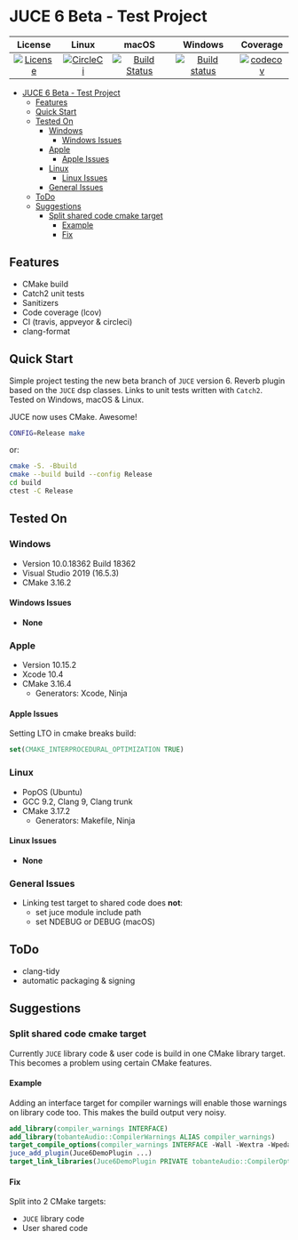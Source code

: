 # JUCE 6 Beta - Test Project

|                                                                    License                                                                     |                                                              Linux                                                              |                                                                macOS                                                                |                                                                                     Windows                                                                                      |                                                                  Coverage                                                                  |
| :--------------------------------------------------------------------------------------------------------------------------------------------: | :-----------------------------------------------------------------------------------------------------------------------------: | :---------------------------------------------------------------------------------------------------------------------------------: | :------------------------------------------------------------------------------------------------------------------------------------------------------------------------------: | :----------------------------------------------------------------------------------------------------------------------------------------: |
| [![License](https://img.shields.io/badge/License-BSD%202--Clause-orange.svg)](https://github.com/tobanteAudio/juce-6-demo/blob/master/LICENSE) | [![CircleCi](https://circleci.com/gh/tobanteAudio/juce-6-demo.svg?style=svg)](https://circleci.com/gh/tobanteAudio/juce-6-demo) | [![Build Status](https://travis-ci.org/tobanteAudio/juce-6-demo.svg?branch=master)](https://travis-ci.org/tobanteAudio/juce-6-demo) | [![Build status](https://ci.appveyor.com/api/projects/status/oiu6ftj6oneneoro/branch/master?svg=true)](https://ci.appveyor.com/project/tobiashienzsch/juce-6-demo/branch/master) | [![codecov](https://codecov.io/gh/tobanteAudio/juce-6-demo/branch/master/graph/badge.svg)](https://codecov.io/gh/tobanteAudio/juce-6-demo) |

- [JUCE 6 Beta - Test Project](#juce-6-beta---test-project)
  - [Features](#features)
  - [Quick Start](#quick-start)
  - [Tested On](#tested-on)
    - [Windows](#windows)
      - [Windows Issues](#windows-issues)
    - [Apple](#apple)
      - [Apple Issues](#apple-issues)
    - [Linux](#linux)
      - [Linux Issues](#linux-issues)
    - [General Issues](#general-issues)
  - [ToDo](#todo)
  - [Suggestions](#suggestions)
    - [Split shared code cmake target](#split-shared-code-cmake-target)
      - [Example](#example)
      - [Fix](#fix)

## Features

- CMake build
- Catch2 unit tests
- Sanitizers
- Code coverage (lcov)
- CI (travis, appveyor & circleci)
- clang-format

## Quick Start

Simple project testing the new beta branch of `JUCE` version 6. Reverb plugin based on the `JUCE` dsp classes. Links to unit tests written with `Catch2`. Tested on Windows, macOS & Linux.

JUCE now uses CMake. Awesome!

```sh
CONFIG=Release make
```

or:

```sh
cmake -S. -Bbuild
cmake --build build --config Release
cd build
ctest -C Release
```

## Tested On

### Windows

- Version 10.0.18362 Build 18362
- Visual Studio 2019 (16.5.3)
- CMake 3.16.2

#### Windows Issues

- **None**

### Apple

- Version 10.15.2
- Xcode 10.4
- CMake 3.16.4
  - Generators: Xcode, Ninja

#### Apple Issues

Setting LTO in cmake breaks build:

```cmake
set(CMAKE_INTERPROCEDURAL_OPTIMIZATION TRUE)
```

### Linux

- PopOS (Ubuntu)
- GCC 9.2, Clang 9, Clang trunk
- CMake 3.17.2
  - Generators: Makefile, Ninja

#### Linux Issues

- **None**

### General Issues

- Linking test target to shared code does **not**:
  - set juce module include path
  - set NDEBUG or DEBUG (macOS)

## ToDo

- clang-tidy
- automatic packaging & signing

## Suggestions

### Split shared code cmake target

Currently `JUCE` library code & user code is build in one CMake library target.
This becomes a problem using certain CMake features.

#### Example

Adding an interface target for compiler warnings will enable those warnings
on library code too. This makes the build output very noisy.

```cmake
add_library(compiler_warnings INTERFACE)
add_library(tobanteAudio::CompilerWarnings ALIAS compiler_warnings)
target_compile_options(compiler_warnings INTERFACE -Wall -Wextra -Wpedantic)
juce_add_plugin(Juce6DemoPlugin ...)
target_link_libraries(Juce6DemoPlugin PRIVATE tobanteAudio::CompilerOptions ...)
```

#### Fix

Split into 2 CMake targets:

- `JUCE` library code
- User shared code
